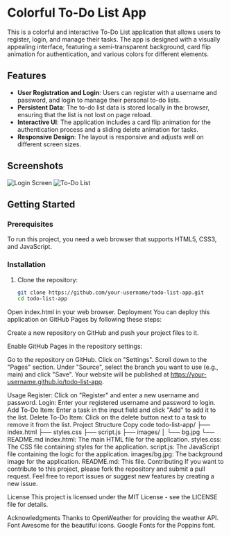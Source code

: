 # Colorful To-Do List App

This is a colorful and interactive To-Do List application that allows users to register, login, and manage their tasks. The app is designed with a visually appealing interface, featuring a semi-transparent background, card flip animation for authentication, and various colors for different elements.

## Features

- **User Registration and Login**: Users can register with a username and password, and login to manage their personal to-do lists.
- **Persistent Data**: The to-do list data is stored locally in the browser, ensuring that the list is not lost on page reload.
- **Interactive UI**: The application includes a card flip animation for the authentication process and a sliding delete animation for tasks.
- **Responsive Design**: The layout is responsive and adjusts well on different screen sizes.

## Screenshots

![Login Screen](images/login.png)
![To-Do List](images/todo-list.png)

## Getting Started

### Prerequisites

To run this project, you need a web browser that supports HTML5, CSS3, and JavaScript.

### Installation

1. Clone the repository:
   ```bash
   git clone https://github.com/your-username/todo-list-app.git
   cd todo-list-app
Open index.html in your web browser.
Deployment
You can deploy this application on GitHub Pages by following these steps:

Create a new repository on GitHub and push your project files to it.

Enable GitHub Pages in the repository settings:

Go to the repository on GitHub.
Click on "Settings".
Scroll down to the "Pages" section.
Under "Source", select the branch you want to use (e.g., main) and click "Save".
Your website will be published at https://your-username.github.io/todo-list-app.

Usage
Register: Click on "Register" and enter a new username and password.
Login: Enter your registered username and password to login.
Add To-Do Item: Enter a task in the input field and click "Add" to add it to the list.
Delete To-Do Item: Click on the delete button next to a task to remove it from the list.
Project Structure
Copy code
todo-list-app/
├── index.html
├── styles.css
├── script.js
├── images/
│   └── bg.jpg
└── README.md
index.html: The main HTML file for the application.
styles.css: The CSS file containing styles for the application.
script.js: The JavaScript file containing the logic for the application.
images/bg.jpg: The background image for the application.
README.md: This file.
Contributing
If you want to contribute to this project, please fork the repository and submit a pull request. Feel free to report issues or suggest new features by creating a new issue.

License
This project is licensed under the MIT License - see the LICENSE file for details.

Acknowledgments
Thanks to OpenWeather for providing the weather API.
Font Awesome for the beautiful icons.
Google Fonts for the Poppins font.
